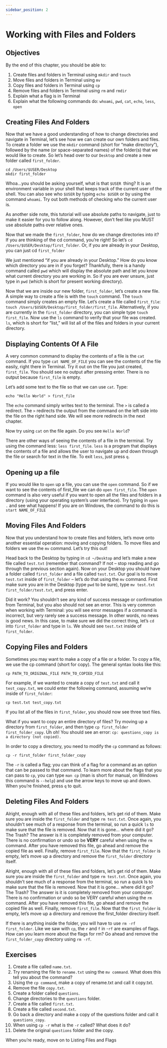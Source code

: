 ```yaml
---
sidebar_position: 2
---
```


# Working with Files and Folders

## Objectives

By the end of this chapter, you should be able to:

1. Create files and folders in Terminal using `mkdir` and `touch`
2. Move files and folders in Terminal using `mv`
3. Copy files and folders in Terminal using `cp`
4. Remove files and folders in Terminal using `rm` and `rmdir`
5. Explain what a flag is in Terminal
6. Explain what the following commands do: `whoami`, `pwd`, `cat`, `echo`, `less`, `open`

## Creating Files And Folders

Now that we have a good understanding of how to change directories and navigate in Terminal, let’s see how we can create our own folders and files. To create a folder we use the `mkdir` command (short for “make directory”), followed by the name (or space-separated names) of the folder(s) that we would like to create. So let’s head over to our `Desktop` and create a new folder called `first_folder`.

```console 
cd /Users/$USER/Desktop
mkdir first_folder
```

Whoa…you should be asking yourself, what is that `$USER `thing? It is an environment variable in your shell that keeps track of the current user of the shell. You can also see who `$USER` by typing `echo $USER` or by using the command `whoami`. Try out both methods of checking who the current user is.

As another side note, this tutorial will use absolute paths to navigate, just to make it easier for you to follow along. However, don’t feel like you MUST use absolute paths over relative ones.

Now that we made the `first_folder`, how do we change directories into it? If you are thinking of the cd command, you’re right! So let’s `cd /Users/$USER/Desktop/first_folder`. Or, if you are already in your Desktop, you can just cd `first_folder`

We just mentioned “if you are already in your Desktop.” How do you know which directory you are in if you forget? Thankfully, there is a handy command called `pwd` which will display the absolute path and let you know what current directory you are working in. So if you are ever unsure, just type in `pwd` (which is short for present working directory).

Now that we are inside our new folder, `first_folder`, let’s create a new file. A simple way to create a file is with the `touch` command. The `touch` command simply creates an empty file. Let’s create a file called `first_file`: `touch /Users/$USER/Desktop/first_folder/first_file`. Alternatively, if you are currently in the `first_folder` directory, you can simple type `touch first_file`. Now use the `ls` command to verify that your file was created. `ls`, which is short for “list,” will list all of the files and folders in your current directory.

## Displaying Contents Of A File

A very common command to display the contents of a file is the `cat` command. If you type `cat NAME_OF_FILE` you can see the contents of the file easily, right there in Terminal. Try it out on the file you just created, `first_file`. You should see no output after pressing enter. There is no output because `first_file` is empty.

Let’s add some text to the file so that we can use `cat`. Type:

```console
echo "Hello World" > first_file
```

The `echo` command simply writes text to the terminal. The `>` is called a redirect. The `>` redirects the output from the command on the left side into the file on the right hand side. We will see more redirects in the next chapter.

Now try using `cat` on the file again. Do you see `Hello World`?

There are other ways of seeing the contents of a file in the terminal. Try using the command less: `less first_file`. `less` is a program that displays the contents of a file and allows the user to navigate up and down through the file or search for text in the file. To exit `less`, just press `q`.

## Opening up a file

If you would like to `open` up a file, you can use the `open` command. So if we want to see the contents of first_file we can do `open first_file`. The `open` command is also very useful if you want to open all the files and folders in a directory (using your operating system’s user interface). Try typing in `open .` and see what happens! If you are on Windows, the command to do this is `start NAME_OF_FILE`

## Moving Files And Folders

Now that you understand how to create files and folders, let’s move onto another essential operation: moving and copying folders. To move files and folders we use the `mv` command. Let’s try this out!

Head back to the Desktop by typing in `cd ~/Desktop` and let’s make a new file called `test.txt` (remember that command? If not – stop reading and go through the previous section again). Now on your Desktop you should have a folder called `first_folder` and a file called `test.txt`. Our goal is to move `test.txt` inside of `first_folder` – let’s do that using the `mv` command. First make sure you are in the Desktop (type `pwd` to be sure), type `mv test.txt first_folder/test.txt`, and press enter.

Did it work? You shouldn’t see any kind of success message or confirmation from Terminal, but you also should not see an error. This is very common when working with Terminal: you will see error messages if a command is incorrect, but very rarely see a success message. In other words, no news is good news. In this case, to make sure we did the correct thing, let’s `cd` into `first_folder` and type in `ls`. We should see `test.txt` inside of `first_folder`.

## Copying Files and Folders

Sometimes you may want to make a copy of a file or a folder. To copy a file, we use the cp command (short for copy). The general syntax looks like this:

```console
cp PATH_TO_ORIGINAL_FILE PATH_TO_COPIED_FILE
```

For example, if we wanted to create a copy of `test.txt` and call it `test_copy.txt`, we could enter the following command, assuming we’re inside of `first_folder`:

```console
cp test.txt test_copy.txt
```

If you list all of the files in `first_folder`, you should now see three text files.

What if you want to copy an entire directory of files? Try moving up a directory from `first_folder`, and then type `cp first_folder first_folder_copy`. Uh oh! You should see an error: `cp: questions_copy is a directory (not copied).`

In order to copy a directory, you need to modify the `cp` command as follows:

```console
cp -r first_folder first_folder_copy
```

The `-r` is called a flag; you can think of a flag for a command as an option that can be passed to that command. To learn more about the flags that you can pass to `cp`, you can type `man cp` (man is short for manual, on Windows this command is `--help`) and use the arrow keys to move up and down. When you’re finished, press `q` to quit.

## Deleting Files And Folders

Alright, enough with all of these files and folders, let’s get rid of them. Make sure you are inside the `first_folder` and type `rm test.txt`. Once again, you shouldn’t see much of a response from the terminal, so run a quick `ls` to make sure that the file is removed. Now that it is gone… where did it go? The Trash? The answer is it is completely removed from your computer. There is no confirmation or undo so be **VERY** careful when using the `rm` command. After you have removed this file, go ahead and remove the copied file as well. Finally, remove `first_file`. Now that the `first_folder` is empty, let’s move up a directory and remove the `first_folder` directory itself.

Alright, enough with all of these files and folders, let’s get rid of them. Make sure you are inside the `first_folder` and type `rm test.txt`. Once again, you shouldn’t see much of a response from the terminal, so run a quick ls to make sure that the file is removed. Now that it is gone… where did it go? The Trash? The answer is it is completely removed from your computer. There is no confirmation or undo so be VERY careful when using the `rm` command. After you have removed this file, go ahead and remove the copied file as well. Finally, remove `first_file`. Now that the `first_folder` is empty, let’s move up a directory and remove the first_folder directory itself.

If there is anything inside the folder, you will have to use `rm -rf first_folder`. Like we saw with `cp`, the `r` and `f` in -`rf` are examples of flags. How can you learn more about the flags for rm? Go ahead and remove the `first_folder_copy` directory using `rm -rf`.

## Exercises

1. Create a file called `name.txt`.
2. Try renaming the file to `rename.txt` using the `mv command`. What does this tell you about the command?
3. Using the `cp command`, make a copy of rename.txt and call it copy.txt.
4. Remove the file `copy.txt`.
5. Create a folder called `questions`.
6. Change directories to the `questions` folder.
7. Create a file called `first.txt`.
8. Create a file called `second.txt`.
9. Go back a directory and make a copy of the questions folder and call it `questions_copy`.
10. When using `cp -r` what is the `-r` called? What does it do?
11. Delete the original `questions` folder and the copy.

When you’re ready, move on to Listing Files and Flags